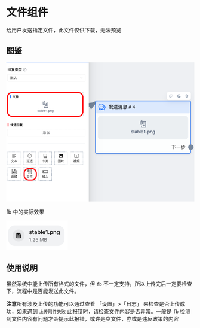 # 文件组件

给用户发送指定文件，此文件仅供下载，无法预览

## 图鉴

![file](../../../imgs/file.png)

fb 中的实际效果

![file_in_messenger](../../../imgs/file_in_messenger.png)

## 使用说明

虽然系统中能上传所有格式的文件，但 `fb` 不一定支持，所以上传完后一定要检查下，流程中是否能发送此文件。

**注意**所有涉及上传的功能可以通过查看 「设置」>「日志」 来检查是否上传成功，如果遇到 `上传附件失败` 此报错时，请检查文件内容是否异常。一般是 `fb` 检测到文件内容有问题才会提示此报错，或许是空文件，亦或是违反政策的内容
